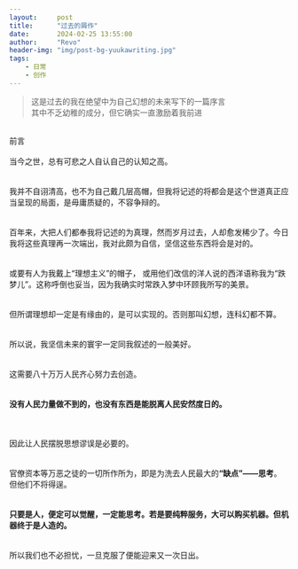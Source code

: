 ```yaml
---
layout:     post
title:      "过去的屑作"
date:       2024-02-25 13:55:00
author:     "Revo"
header-img: "img/post-bg-yuukawriting.jpg"
tags:
    - 日常
    - 创作
---
```


<div>
    <blockquote>这是过去的我在绝望中为自己幻想的未来写下的一篇序言<br>其中不乏幼稚的成分，但它确实一直激励着我前进</blockquote>
    <br>前言
    <br>
    <br>当今之世，总有可悲之人自认自己的认知之高。
    <br>
    <br>
    <br>我并不自诩清高，也不为自己戴几层高帽，但我将记述的将都会是这个世道真正应当呈现的局面，是毋庸质疑的，不容争辩的。
    <br>
    <br>
    <br>百年来，大把人们都奉我将记述的为真理，然而岁月过去，人却愈发稀少了。今日我将这些真理再一次端出，我对此颇为自信，坚信这些东西将会是对的。
    <br>
    <br>
    <br>或要有人为我戴上“理想主义”的帽子， 或用他们改信的洋人说的西洋语称我为“跌梦儿”。这称呼倒也妥当，因为我确实时常跌入梦中环顾我所写的美景。
    <br>
    <br>
    <br>但所谓理想却一定是有缘由的，是可以实现的。否则那叫幻想，连科幻都不算。
    <br>
    <br>
    <br>所以说，我坚信未来的寰宇一定同我叙述的一般美好。
    <br>
    <br>
    <br>这需要八十万万人民齐心努力去创造。
    <br>
    <br>
    <br><b>没有人民力量做不到的，也没有东西是能脱离人民安然度日的。</b>
    <br>
    <br>
    <br>
    <br>因此让人民摆脱思想谬误是必要的。
    <br>
    <br>
    <br>官僚资本等万恶之徒的一切所作所为，即是为洗去人民最大的<b>“缺点”——思考</b>。但他们不将得逞。
    <br>
    <br>
    <br><b>只要是人，便定可以觉醒，一定能思考。若是要纯粹服务，大可以购买机器。但机器终于是人造的。</b>
    <br>
    <br>
    <br>所以我们也不必担忧，一旦克服了便能迎来又一次日出。
</div>

